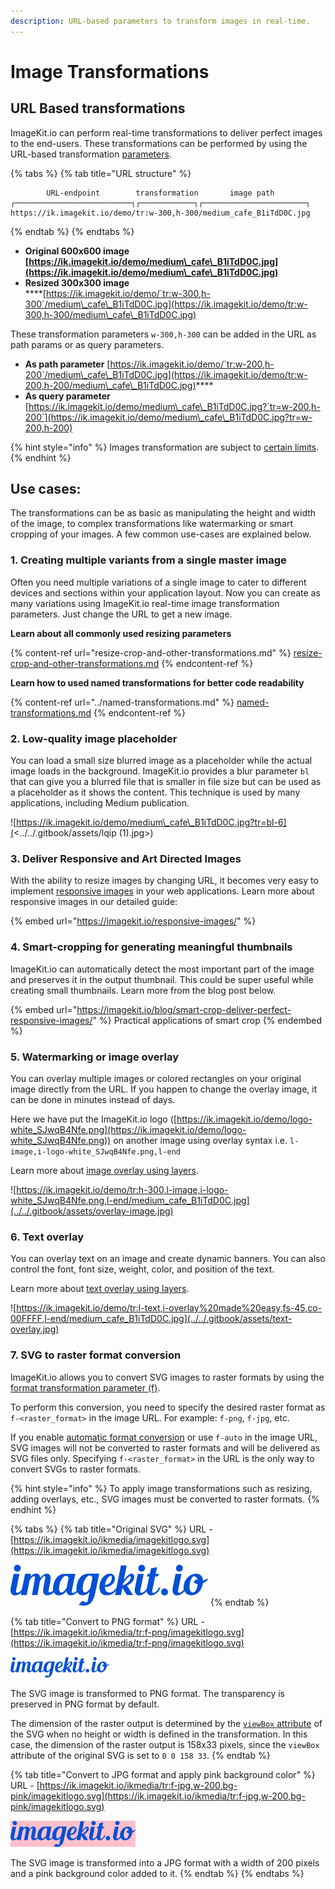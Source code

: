 ```yaml
---
description: URL-based parameters to transform images in real-time.
---
```


# Image Transformations

## URL Based transformations

ImageKit.io can perform real-time transformations to deliver perfect images to the end-users. These transformations can be performed by using the URL-based transformation [parameters](resize-crop-and-other-transformations.md).&#x20;

{% tabs %}
{% tab title="URL structure" %}
```markup
        URL-endpoint        transformation       image path                                    
┌──────────────────────────┐┌────────────┐┌───────────────────────┐
https://ik.imagekit.io/demo/tr:w-300,h-300/medium_cafe_B1iTdD0C.jpg
```
{% endtab %}
{% endtabs %}

* **Original 600x600 image**\
  ****[https://ik.imagekit.io/demo/medium\_cafe\_B1iTdD0C.jpg](https://ik.imagekit.io/demo/medium\_cafe\_B1iTdD0C.jpg)****
* **Resized 300x300 image**\
  ****[https://ik.imagekit.io/demo/`tr:w-300,h-300`/medium\_cafe\_B1iTdD0C.jpg](https://ik.imagekit.io/demo/tr:w-300,h-300/medium\_cafe\_B1iTdD0C.jpg)

These transformation parameters `w-300,h-300` can be added in the URL as path params or as query parameters.

* **As path parameter** [https://ik.imagekit.io/demo/`tr:w-200,h-200`/medium\_cafe\_B1iTdD0C.jpg](https://ik.imagekit.io/demo/tr:w-200,h-200/medium\_cafe\_B1iTdD0C.jpg)****
* **As query parameter** [https://ik.imagekit.io/demo/medium\_cafe\_B1iTdD0C.jpg?`tr=w-200,h-200`](https://ik.imagekit.io/demo/medium\_cafe\_B1iTdD0C.jpg?tr=w-200,h-200)

{% hint style="info" %}
Images transformation are subject to [certain limits](../../limits-and-troubleshooting/limits.md#image-limits).
{% endhint %}

## Use cases:

The transformations can be as basic as manipulating the height and width of the image, to complex transformations like watermarking or smart cropping of your images. A few common use-cases are explained below.

### 1. Creating multiple variants from a single master image

Often you need multiple variations of a single image to cater to different devices and sections within your application layout. Now you can create as many variations using ImageKit.io real-time image transformation parameters. Just change the URL to get a new image.

**Learn about all commonly used resizing parameters**

{% content-ref url="resize-crop-and-other-transformations.md" %}
[resize-crop-and-other-transformations.md](resize-crop-and-other-transformations.md)
{% endcontent-ref %}

**Learn how to used named transformations for better code readability**

{% content-ref url="../named-transformations.md" %}
[named-transformations.md](../named-transformations.md)
{% endcontent-ref %}

### 2. Low-quality image placeholder&#x20;

You can load a small size blurred image as a placeholder while the actual image loads in the background. ImageKit.io provides a blur parameter `bl` that can give you a blurred file that is smaller in file size but can be used as a placeholder as it shows the content. This technique is used by many applications, including Medium publication.

![https://ik.imagekit.io/demo/medium\_cafe\_B1iTdD0C.jpg?tr=bl-6](<../../.gitbook/assets/lqip (1).jpg>)

### 3. Deliver Responsive and Art Directed Images

With the ability to resize images by changing URL, it becomes very easy to implement [responsive images](https://imagekit.io/responsive-images/) in your web applications. Learn more about responsive images in our detailed guide:

{% embed url="https://imagekit.io/responsive-images/" %}

### 4. Smart-cropping for generating meaningful thumbnails

ImageKit.io can automatically detect the most important part of the image and preserves it in the output thumbnail. This could be super useful while creating small thumbnails. Learn more from the blog post below.

{% embed url="https://imagekit.io/blog/smart-crop-deliver-perfect-responsive-images/" %}
Practical applications of smart crop
{% endembed %}

### 5. Watermarking or image overlay

You can overlay multiple images or colored rectangles on your original image directly from the URL. If you happen to change the overlay image, it can be done in minutes instead of days.

Here we have put the ImageKit.io logo ([https://ik.imagekit.io/demo/logo-white_SJwqB4Nfe.png](https://ik.imagekit.io/demo/logo-white_SJwqB4Nfe.png)) on another image using overlay syntax i.e. `l-image,i-logo-white_SJwqB4Nfe.png,l-end`

Learn more about [image overlay using layers](overlay-using-layers.md#add-images-over-image).

![https://ik.imagekit.io/demo/tr:h-300,l-image,i-logo-white_SJwqB4Nfe.png,l-end/medium_cafe_B1iTdD0C.jpg](../../.gitbook/assets/overlay-image.jpg)

### 6. Text overlay

You can overlay text on an image and create dynamic banners. You can also control the font, font size, weight, color, and position of the text.

Learn more about [text overlay using layers](overlay-using-layers.md#add-text-over-image).

![https://ik.imagekit.io/demo/tr:l-text,i-overlay%20made%20easy,fs-45,co-00FFFF,l-end/medium_cafe_B1iTdD0C.jpg](../../.gitbook/assets/text-overlay.jpg)

### 7. SVG to raster format conversion

ImageKit.io allows you to convert SVG images to raster formats by using the [format transformation parameter (f)](../image-transformations/resize-crop-and-other-transformations.md#format---f).

To perform this conversion, you need to specify the desired raster format as `f-<raster_format>` in the image URL. For example: `f-png`, `f-jpg`, etc.

If you enable [automatic format conversion](../image-optimization/automatic-image-format-conversion.md) or use `f-auto` in the image URL, SVG images will not be converted to raster formats and will be delivered as SVG files only. Specifying `f-<raster_format>` in the URL is the only way to convert SVGs to raster formats.

{% hint style="info" %}
To apply image transformations such as resizing, adding overlays, etc., SVG images must be converted to raster formats.
{% endhint %}

{% tabs %}
{% tab title="Original SVG" %}
URL - [https://ik.imagekit.io/ikmedia/imagekitlogo.svg](https://ik.imagekit.io/ikmedia/imagekitlogo.svg)

![SVG image](../../.gitbook/assets/imagekitlogo.svg)
{% endtab %}

{% tab title="Convert to PNG format" %}
URL - [https://ik.imagekit.io/ikmedia/tr:f-png/imagekitlogo.svg](https://ik.imagekit.io/ikmedia/tr:f-png/imagekitlogo.svg)

![PNG conversion of imagekit logo](../../.gitbook/assets/imagekitlogo.svg.png)

The SVG image is transformed to PNG format. The transparency is preserved in PNG format by default.

The dimension of the raster output is determined by the [`viewBox` attribute](https://developer.mozilla.org/en-US/docs/Web/SVG/Attribute/viewBox) of the SVG when no height or width is defined in the transformation. In this case, the dimension of the raster output is 158x33 pixels, since the `viewBox` attribute of the original SVG is set to `0 0 158 33`.
{% endtab %}

{% tab title="Convert to JPG format and apply pink background color" %}
URL - [https://ik.imagekit.io/ikmedia/tr:f-jpg,w-200,bg-pink/imagekitlogo.svg](https://ik.imagekit.io/ikmedia/tr:f-jpg,w-200,bg-pink/imagekitlogo.svg)

![JPG conversion of imagekit logo with pink background](../../.gitbook/assets/imagekitlogo.svg.pink.jpg)

The SVG image is transformed into a JPG format with a width of 200 pixels and a pink background color added to it.
{% endtab %}
{% endtabs %}
